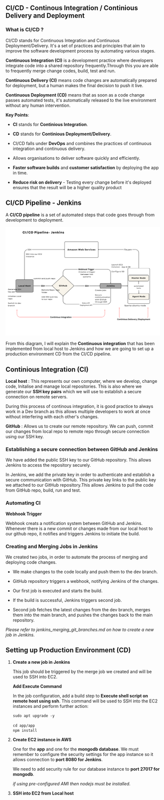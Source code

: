 ## CI/CD - Continous Integration / Continious Delivery and Deployment

### What is CI/CD ?

CI/CD stands for Continuous Integration and Continuous Deployment/Delivery. It's a set of practices and principles that aim to improve the software development process by automating various stages.

**Continuous Integration (CI)** is a development practice where developers integrate code into a shared repository frequently.Through this you are able to frequently merge change codes, build, test and run.

**Continuous Delivery (CI)** means code changes are automatically prepared for deployment, but a human makes the final decision to push it live.

**Continuous Deployment (CD)** means that as soon as a code change passes automated tests, it's automatically released to the live environment without any human intervention.

**Key Points**:
- **CI** stands for **Continious Integration**. 
  
- **CD** stands for **Continious Deployment/Delivery**. 
  
- CI/CD falls under **DevOps** and combines the practices of continuous integration and continuous delivery. 

- Allows organisations to deliver software quickly and efficiently.

- **Faster software builds** and **customer satisfaction** by deploying the app in time. 

- **Reduce risk on delivery** - Testing every change before it's deployed ensures that the result will be a higher quality product

## CI/CD Pipeline - Jenkins 

A **CI/CD pipeline** is a set of automated steps that code goes through from development to deployment.

![Alt text](images/cicd_diagram2.png)

From this diagram, I will explain the **Continuous integration** that has been implemented from local host to Jenkins and how we are going to set up a production environment CD from the CI/CD pipeline. 

## Continious Integration (CI)

**Local host** : This represents our own computer, where we develop, change code, Initalise and manage local repositories. This is also where we generate our **SSH key pairs** which we will use to establish a secure connection on remote servers. 
<br> 

During this process of continous integration, it is good practice to always work in a Dev branch as this allows multiple developers to work at once without interfering with each other's changes.


**GitHub** : Allows us to create our remote repository. We can push, commit our changes from local repo to remote repo through secure connection using our SSH key. 
<br> 

### Establishing a secure connection between GitHub and Jenkins

We have added the public SSH key to our GitHub repository. This allows Jenkins to access the repository securely.

 In Jenkins, we add the private key in order to authenticate and establish a secure communication with GitHub. This private key links to the public key we attached to our GitHub repository.This allows Jenkins to  pull the code from GitHub repo, build, run and test. 

### Automating CI

**Webhook Trigger** 

Webhook creats a notification system between GitHub and Jenkins. Whenever there is a new commit or changes made from our local host to our github repo, it notifies and triggers Jenkins to initiate the build. 

### Creating and Merging Jobs in Jenkins 

We created two jobs, in order to automate the process of merging and deploying code changes.

- We make changes to the code locally and push them to the dev branch.

- GitHub repository triggers a webhook, notifying Jenkins of the changes.

- Our first job is executed and starts the build.
  
- If the build is successful, Jenkins triggers second job.
  
- Second job fetches the latest changes from the dev branch, merges them into the main branch, and pushes the changes back to the main repository.

*Please refer to jenkins_merging_git_branches.md on how to create a new job in Jenkins.*

## Setting up Production Environment (CD)

1. **Create a new job in Jenkins** 
   
   This job should be triggered by the merge job we created and will be used to SSH into EC2.

   **Add Execute Command**

   In the job configuration, add a build step to **Execute shell script on remote host using ssh**. This command will be used to SSH into the EC2 instances and perform further action: 

   ```
   sudo apt upgrade -y 

   cd app/app
   npm install
   ```


2. **Create EC2 instance in AWS**
   
   One for the **app** and one for the **mongodb database**. We must remember to configure the security settings for the app instance so it allows connection to **port 8080 for Jenkins**. 

   We need to add security rule for our database instance to **port 27017 for mongodb**.

   *if using pre-configured AMI then nodejs must be installed.*

3. **SSH into EC2 from Local host**
   
